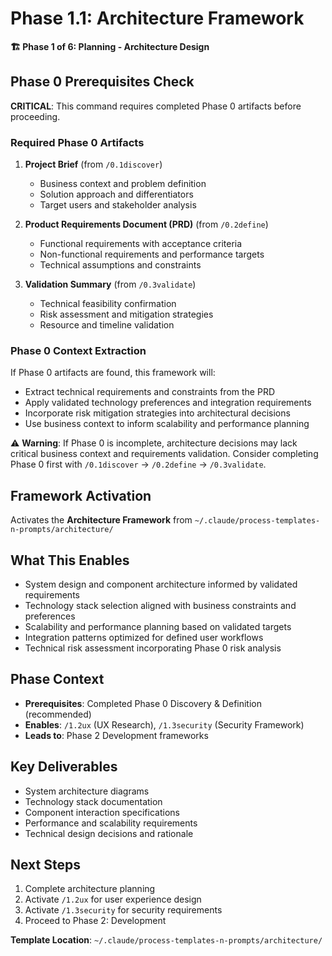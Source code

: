 # Phase 1.1: Architecture Framework

**🏗️ Phase 1 of 6: Planning - Architecture Design**

## Phase 0 Prerequisites Check
**CRITICAL**: This command requires completed Phase 0 artifacts before proceeding.

### Required Phase 0 Artifacts
1. **Project Brief** (from `/0.1discover`)
   - Business context and problem definition
   - Solution approach and differentiators
   - Target users and stakeholder analysis

2. **Product Requirements Document (PRD)** (from `/0.2define`)
   - Functional requirements with acceptance criteria
   - Non-functional requirements and performance targets
   - Technical assumptions and constraints

3. **Validation Summary** (from `/0.3validate`)
   - Technical feasibility confirmation
   - Risk assessment and mitigation strategies
   - Resource and timeline validation

### Phase 0 Context Extraction
If Phase 0 artifacts are found, this framework will:
- Extract technical requirements and constraints from the PRD
- Apply validated technology preferences and integration requirements
- Incorporate risk mitigation strategies into architectural decisions
- Use business context to inform scalability and performance planning

⚠️ **Warning**: If Phase 0 is incomplete, architecture decisions may lack critical business context and requirements validation. Consider completing Phase 0 first with `/0.1discover` → `/0.2define` → `/0.3validate`.

## Framework Activation
Activates the **Architecture Framework** from `~/.claude/process-templates-n-prompts/architecture/`

## What This Enables
- System design and component architecture informed by validated requirements
- Technology stack selection aligned with business constraints and preferences
- Scalability and performance planning based on validated targets
- Integration patterns optimized for defined user workflows
- Technical risk assessment incorporating Phase 0 risk analysis

## Phase Context
- **Prerequisites**: Completed Phase 0 Discovery & Definition (recommended)
- **Enables**: `/1.2ux` (UX Research), `/1.3security` (Security Framework)  
- **Leads to**: Phase 2 Development frameworks

## Key Deliverables
- System architecture diagrams
- Technology stack documentation
- Component interaction specifications
- Performance and scalability requirements
- Technical design decisions and rationale

## Next Steps
1. Complete architecture planning
2. Activate `/1.2ux` for user experience design
3. Activate `/1.3security` for security requirements
4. Proceed to Phase 2: Development

**Template Location**: `~/.claude/process-templates-n-prompts/architecture/`
